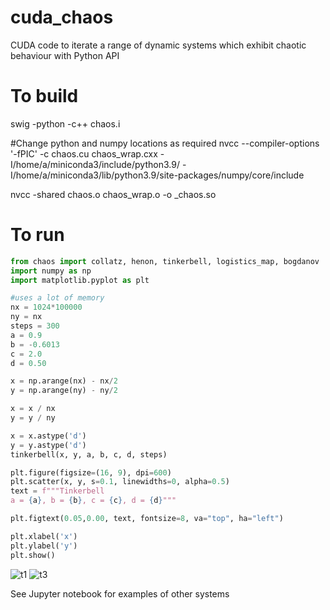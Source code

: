 # cuda_chaos
CUDA code to iterate a range of dynamic systems which exhibit chaotic behaviour with Python API

# To build

swig -python -c++ chaos.i

#Change python and numpy locations as required
nvcc --compiler-options '-fPIC' -c chaos.cu chaos_wrap.cxx -I/home/a/miniconda3/include/python3.9/ -I/home/a/miniconda3/lib/python3.9/site-packages/numpy/core/include

nvcc -shared chaos.o chaos_wrap.o -o _chaos.so

# To run

```python
from chaos import collatz, henon, tinkerbell, logistics_map, bogdanov
import numpy as np
import matplotlib.pyplot as plt

#uses a lot of memory
nx = 1024*100000
ny = nx
steps = 300
a = 0.9
b = -0.6013
c = 2.0
d = 0.50

x = np.arange(nx) - nx/2
y = np.arange(ny) - ny/2

x = x / nx
y = y / ny

x = x.astype('d')
y = y.astype('d')
tinkerbell(x, y, a, b, c, d, steps)

plt.figure(figsize=(16, 9), dpi=600)
plt.scatter(x, y, s=0.1, linewidths=0, alpha=0.5)
text = f"""Tinkerbell
a = {a}, b = {b}, c = {c}, d = {d}"""

plt.figtext(0.05,0.00, text, fontsize=8, va="top", ha="left")

plt.xlabel('x')
plt.ylabel('y')
plt.show()
```
![t1](https://github.com/adw62/cuda_chaos/assets/38112687/70815f39-493e-4132-953b-2c743a28831a)
![t3](https://github.com/adw62/cuda_chaos/assets/38112687/159ae8d4-586c-4307-b903-afd3c3b7eddc)



See Jupyter notebook for examples of other systems


